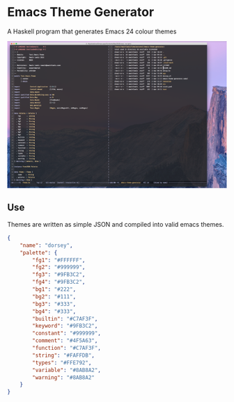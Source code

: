 # Emacs Theme Generator

A Haskell program that generates Emacs 24 colour themes

![](https://raw.githubusercontent.com/owainlewis/emacs-theme-generator/master/resources/preview.png)

## Use

Themes are written as simple JSON and compiled into valid emacs themes.

```json
{
    "name": "dorsey",
    "palette": {
        "fg1": "#FFFFFF",
        "fg2": "#999999",
        "fg3": "#9FB3C2",
        "fg4": "#9FB3C2",
        "bg1": "#222",
        "bg2": "#111",
        "bg3": "#333",
        "bg4": "#333",
        "builtin": "#C7AF3F",
        "keyword": "#9FB3C2",
        "constant": "#999999",
        "comment": "#4F5A63",
        "function": "#C7AF3F",
        "string": "#FAFFDB",
        "types": "#FFE792",
        "variable": "#8AB8A2",
        "warning": "#8AB8A2"       
    }
}
```
